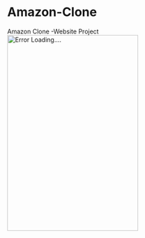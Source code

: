 # Amazon-Clone
Amazon Clone -Website Project 
<img align="center" display="in-block" alt="Error Loading...." width="300" height="450" url= "https://ibb.co/QQgFyH6][img]https://i.ibb.co/dMT08pQ/Amazon-clone.png">
